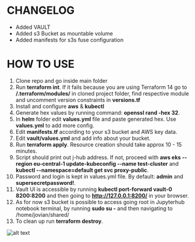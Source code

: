 # CHANGELOG

* Added VAULT
* Added s3 Bucket as mountable volume
* Added manifests for s3s fuse configuration

# HOW TO USE

1) Clone repo and go inside main folder
2) Run **terraform int**. If it fails because you are using Terraform 14 go to **/.terraform/modules/** in cloned project folder, find respective module and uncomment version constraints in **versions.tf**
3) Install and configure **aws** & **kubectl**
4) Generate hex values by running command: **openssl rand -hex 32**.
5) In **helm** folder edit **values.yml** file and paste generated hex. Use **values.yml** to add more config.
6) Edit **manifests.tf** according to your s3 bucket and AWS key data.
7) Edit **vault/values.yml** and add info about your bucket.
8) Run **terraform apply**. Resource creation should take approx 10 - 15 minutes.
9) Script should print out j-hub address. If not, proceed with **aws eks --region eu-central-1 update-kubeconfig --name test-cluster** and **kubectl --namespace=default get svc proxy-public**.
11) Password and login is kept in values.yml file. By default: **admin** and **supersecretpassword!**.
12) Vault UI is accessible by running **kubectl port-forward vault-0 8200:8200** and then going to **http://127.0.0.1:8200/** in your browser.
13) As for now s3 bucket is possible to access going root in Jupyterhub notebook terminal, by running **sudo su -** and then navigating to /home/jovian/shared/
14) To clean up run **terraform destroy**.

![alt text](https://github.com/JanisRancans/terraform-eks/blob/main/jhub-running-python.png?raw=true)

